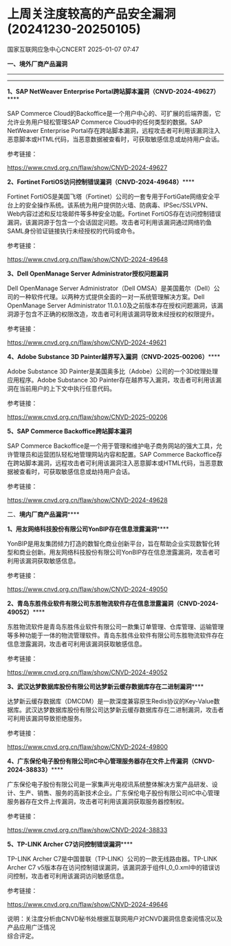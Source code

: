#  上周关注度较高的产品安全漏洞(20241230-20250105)   
 国家互联网应急中心CNCERT   2025-01-07 07:47  
  
**一、境外厂商产品漏洞**  
  
****  
****  
**1、SAP NetWeaver Enterprise Portal跨站脚本漏洞（CNVD-2024-49627）******  
  
SAP Commerce Cloud的Backoffice是一个用户中心的、可扩展的后端界面，它允许业务用户轻松管理SAP Commerce Cloud中的任何类型的数据。SAP NetWeaver Enterprise Portal存在跨站脚本漏洞，远程攻击者可利用该漏洞注入恶意脚本或HTML代码，当恶意数据被查看时，可获取敏感信息或劫持用户会话。  
  
参考链接：  
  
https://www.cnvd.org.cn/flaw/show/CNVD-2024-49627  
  
**2、Fortinet FortiOS访问控制错误漏洞（CNVD-2024-49648）******  
  
Fortinet FortiOS是美国飞塔（Fortinet）公司的一套专用于FortiGate网络安全平台上的安全操作系统。该系统为用户提供防火墙、防病毒、IPSec/SSLVPN、Web内容过滤和反垃圾邮件等多种安全功能。Fortinet FortiOS存在访问控制错误漏洞，该漏洞源于包含一个会话固定问题。攻击者可利用该漏洞通过网络钓鱼SAML身份验证链接执行未经授权的代码或命令。  
  
参考链接：  
  
https://www.cnvd.org.cn/flaw/show/CNVD-2024-49648  
  
**3、Dell OpenManage Server Administrator授权问题漏洞**  
  
Dell OpenManage Server Administrator（Dell OMSA）是美国戴尔（Dell）公司的一种软件代理。以两种方式提供全面的一对一系统管理解决方案。Dell OpenManage Server Administrator 11.0.1.0及之前版本存在授权问题漏洞，该漏洞源于包含不正确的权限改造，攻击者可利用该漏洞导致未经授权的权限提升。  
  
参考链接：  
  
https://www.cnvd.org.cn/flaw/show/CNVD-2024-49621  
  
**4、Adobe Substance 3D Painter越界写入漏洞（CNVD-2025-00206）******  
  
Adobe Substance 3D Painter是美国奥多比（Adobe）公司的一个3D纹理处理应用程序。Adobe Substance 3D Painter存在越界写入漏洞，攻击者可利用该漏洞在当前用户的上下文中执行任意代码。  
  
参考链接：  
  
https://www.cnvd.org.cn/flaw/show/CNVD-2025-00206  
  
**5、SAP Commerce Backoffice跨站脚本漏洞**  
  
SAP Commerce Backoffice是一个用于管理和维护电子商务网站的强大工具，允许管理员和运营团队轻松地管理网站内容和配置。SAP Commerce Backoffice存在跨站脚本漏洞，远程攻击者可利用该漏洞注入恶意脚本或HTML代码，当恶意数据被查看时，可获取敏感信息或劫持用户会话。  
  
参考链接：  
  
https://www.cnvd.org.cn/flaw/show/CNVD-2024-49628  
  
二、**境内厂商产品漏洞******  
  
**1、用友网络科技股份有限公司YonBIP存在信息泄露漏洞******  
  
YonBIP是用友集团倾力打造的数智化商业创新平台，旨在帮助企业实现数智化转型和商业创新。‌用友网络科技股份有限公司YonBIP存在信息泄露漏洞，攻击者可利用该漏洞获取敏感信息。  
  
参考链接：  
  
https://www.cnvd.org.cn/flaw/show/CNVD-2024-49050  
  
**2、青岛东胜伟业软件有限公司东胜物流软件存在信息泄露漏洞（CNVD-2024-49052）******  
  
东胜物流软件是青岛东胜伟业软件有限公司一款集订单管理、仓库管理、运输管理等多种功能于一体的物流管理软件。青岛东胜伟业软件有限公司东胜物流软件存在信息泄露漏洞，攻击者可利用该漏洞获取敏感信息。  
  
参考链接：  
  
https://www.cnvd.org.cn/flaw/show/CNVD-2024-49052  
  
**3、武汉达梦数据库股份有限公司达梦新云缓存数据库存在二进制漏洞******  
  
‌达梦新云缓存数据库（DMCDM）是一款深度兼容原生Redis协议的Key-Value数据库。武汉达梦数据库股份有限公司达梦新云缓存数据库存在二进制漏洞，攻击者可利用该漏洞导致拒绝服务。  
  
参考链接：  
  
https://www.cnvd.org.cn/flaw/show/CNVD-2024-49800  
  
**4、广东保伦电子股份有限公司itC中心管理服务器存在文件上传漏洞（CNVD-2024-38833）******  
  
广东保伦电子股份有限公司是一家集声光电视讯系统整体解决方案产品研发、设计、生产、销售、服务的高新技术企业。广东保伦电子股份有限公司itC中心管理服务器存在文件上传漏洞，攻击者可利用该漏洞获取服务器控制权。  
  
参考链接：  
  
https://www.cnvd.org.cn/flaw/show/CNVD-2024-38833  
  
**5、TP-LINK Archer C7访问控制错误漏洞******  
  
TP-LINK Archer C7是中国普联（TP-LINK）公司的一款无线路由器。TP-LINK Archer C7 v5版本存在访问控制错误漏洞，该漏洞源于组件l_0_0.xml中的错误访问控制，攻击者可利用该漏洞访问敏感信息。  
  
参考链接：  
  
https://www.cnvd.org.cn/flaw/show/CNVD-2024-49646  
  
  
说明：关注度分析由CNVD秘书处根据互联网用户对CNVD漏洞信息查阅情况以及产品应用广泛情况  
综合评定。  
  
  
